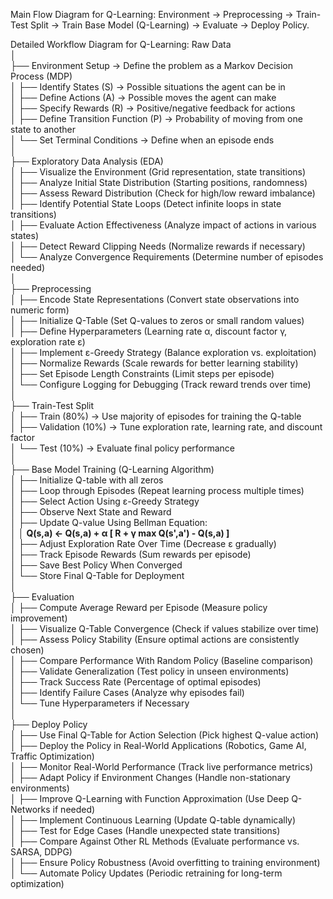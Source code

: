 Main Flow Diagram for Q-Learning:
Environment → Preprocessing → Train-Test Split → Train Base Model (Q-Learning) → Evaluate → Deploy Policy.

Detailed Workflow Diagram for Q-Learning:
Raw Data  
│  
├── Environment Setup → Define the problem as a Markov Decision Process (MDP)  
│ ├── Identify States (S) → Possible situations the agent can be in  
│ ├── Define Actions (A) → Possible moves the agent can make  
│ ├── Specify Rewards (R) → Positive/negative feedback for actions  
│ ├── Define Transition Function (P) → Probability of moving from one state to another  
│ └── Set Terminal Conditions → Define when an episode ends  
│  
├── Exploratory Data Analysis (EDA)  
│ ├── Visualize the Environment (Grid representation, state transitions)  
│ ├── Analyze Initial State Distribution (Starting positions, randomness)  
│ ├── Assess Reward Distribution (Check for high/low reward imbalance)  
│ ├── Identify Potential State Loops (Detect infinite loops in state transitions)  
│ ├── Evaluate Action Effectiveness (Analyze impact of actions in various states)  
│ ├── Detect Reward Clipping Needs (Normalize rewards if necessary)  
│ └── Analyze Convergence Requirements (Determine number of episodes needed)  
│  
├── Preprocessing  
│ ├── Encode State Representations (Convert state observations into numeric form)  
│ ├── Initialize Q-Table (Set Q-values to zeros or small random values)  
│ ├── Define Hyperparameters (Learning rate α, discount factor γ, exploration rate ε)  
│ ├── Implement ε-Greedy Strategy (Balance exploration vs. exploitation)  
│ ├── Normalize Rewards (Scale rewards for better learning stability)  
│ ├── Set Episode Length Constraints (Limit steps per episode)  
│ └── Configure Logging for Debugging (Track reward trends over time)  
│  
├── Train-Test Split  
│ ├── Train (80%) → Use majority of episodes for training the Q-table  
│ ├── Validation (10%) → Tune exploration rate, learning rate, and discount factor  
│ └── Test (10%) → Evaluate final policy performance  
│  
├── Base Model Training (Q-Learning Algorithm)  
│ ├── Initialize Q-table with all zeros  
│ ├── Loop through Episodes (Repeat learning process multiple times)  
│ ├── Select Action Using ε-Greedy Strategy  
│ ├── Observe Next State and Reward  
│ ├── Update Q-value Using Bellman Equation:  
│ │   **Q(s,a) ← Q(s,a) + α [ R + γ max Q(s',a') - Q(s,a) ]**  
│ ├── Adjust Exploration Rate Over Time (Decrease ε gradually)  
│ ├── Track Episode Rewards (Sum rewards per episode)  
│ ├── Save Best Policy When Converged  
│ └── Store Final Q-Table for Deployment  
│  
├── Evaluation  
│ ├── Compute Average Reward per Episode (Measure policy improvement)  
│ ├── Visualize Q-Table Convergence (Check if values stabilize over time)  
│ ├── Assess Policy Stability (Ensure optimal actions are consistently chosen)  
│ ├── Compare Performance With Random Policy (Baseline comparison)  
│ ├── Validate Generalization (Test policy in unseen environments)  
│ ├── Track Success Rate (Percentage of optimal episodes)  
│ ├── Identify Failure Cases (Analyze why episodes fail)  
│ └── Tune Hyperparameters if Necessary  
│  
├── Deploy Policy  
│ ├── Use Final Q-Table for Action Selection (Pick highest Q-value action)  
│ ├── Deploy the Policy in Real-World Applications (Robotics, Game AI, Traffic Optimization)  
│ ├── Monitor Real-World Performance (Track live performance metrics)  
│ ├── Adapt Policy if Environment Changes (Handle non-stationary environments)  
│ ├── Improve Q-Learning with Function Approximation (Use Deep Q-Networks if needed)  
│ ├── Implement Continuous Learning (Update Q-table dynamically)  
│ ├── Test for Edge Cases (Handle unexpected state transitions)  
│ ├── Compare Against Other RL Methods (Evaluate performance vs. SARSA, DDPG)  
│ ├── Ensure Policy Robustness (Avoid overfitting to training environment)  
│ └── Automate Policy Updates (Periodic retraining for long-term optimization)